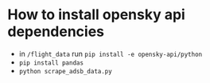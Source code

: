 # How to install opensky api dependencies

* in `/flight_data` run `pip install -e opensky-api/python`
* `pip install pandas`
* `python scrape_adsb_data.py`